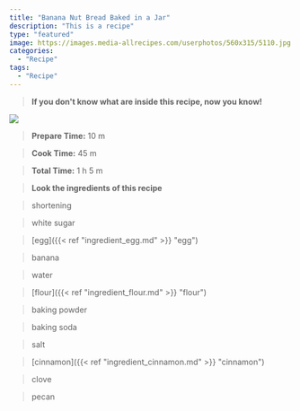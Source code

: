 ```yaml
---
title: "Banana Nut Bread Baked in a Jar"
description: "This is a recipe"
type: "featured"
image: https://images.media-allrecipes.com/userphotos/560x315/5110.jpg
categories: 
  - "Recipe"
tags: 
  - "Recipe"
---
```



>**If you don't know what are inside this recipe, now you know!**

![](../images/Recipes-Banner.jpg)
> **Prepare Time:** 10 m


> **Cook Time:** 45 m


> **Total Time:** 1 h 5 m

> **Look the ingredients of this recipe**

> shortening

> white sugar

> [egg]({{< ref "ingredient_egg.md" >}} "egg")

> banana

> water

> [flour]({{< ref "ingredient_flour.md" >}} "flour")

> baking powder

> baking soda

> salt

> [cinnamon]({{< ref "ingredient_cinnamon.md" >}} "cinnamon")

> clove

> pecan

